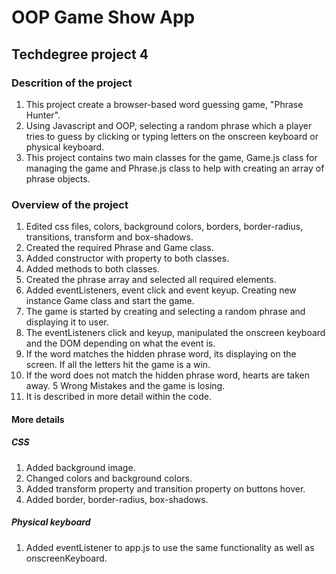 # OOP Game Show App

## Techdegree project 4

### Descrition of the project

1. This project create a browser-based word guessing game, "Phrase Hunter".
2. Using Javascript and OOP, selecting a random phrase which a player tries to guess by clicking or typing letters on the onscreen keyboard or physical keyboard.
3. This project contains two main classes for the game, Game.js class for managing the game and Phrase.js class to help with creating an array of phrase objects.

### Overview of the project

1.  Edited css files, colors, background colors, borders, border-radius, transitions, transform and box-shadows.
2.  Created the required Phrase and Game class.
3.  Added constructor with property to both classes.
4.  Added methods to both classes.
5.  Created the phrase array and selected all required elements.
6.  Added eventListeners, event click and event keyup. Creating new instance Game class and start the game.
7.  The game is started by creating and selecting a random phrase and displaying it to user.
8.  The eventListeners click and keyup, manipulated the onscreen keyboard and the DOM depending on what the event is.
9.  If the word matches the hidden phrase word, its displaying on the screen. If all the letters hit the game is a win.
10. If the word does not match the hidden phrase word, hearts are taken away. 5 Wrong Mistakes and the game is losing.
11. It is described in more detail within the code.

#### More details

##### CSS

1. Added background image.
2. Changed colors and background colors.
3. Added transform property and transition property on buttons hover.
4. Added border, border-radius, box-shadows.

##### Physical keyboard

1. Added eventListener to app.js to use the same functionality as well as onscreenKeyboard.
